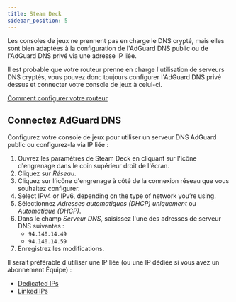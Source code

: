 ```yaml
---
title: Steam Deck
sidebar_position: 5
---
```


Les consoles de jeux ne prennent pas en charge le DNS crypté, mais elles sont bien adaptées à la configuration de l'AdGuard DNS public ou de l'AdGuard DNS privé via une adresse IP liée.

Il est probable que votre routeur prenne en charge l'utilisation de serveurs DNS cryptés, vous pouvez donc toujours configurer l'AdGuard DNS privé dessus et connecter votre console de jeux à celui-ci.

[Comment configurer votre routeur](/private-dns/connect-devices/routers/routers.md)

## Connectez AdGuard DNS

Configurez votre console de jeux pour utiliser un serveur DNS AdGuard public ou configurez-la via IP liée :

1. Ouvrez les paramètres de Steam Deck en cliquant sur l'icône d'engrenage dans le coin supérieur droit de l'écran.
2. Cliquez sur _Réseau_.
3. Cliquez sur l'icône d'engrenage à côté de la connexion réseau que vous souhaitez configurer.
4. Select IPv4 or IPv6, depending on the type of network you’re using.
5. Sélectionnez _Adresses automatiques (DHCP) uniquement_ ou _Automatique (DHCP)_.
6. Dans le champ _Serveur DNS_, saisissez l'une des adresses de serveur DNS suivantes :
    - `94.140.14.49`
    - `94.140.14.59`
7. Enregistrez les modifications.

Il serait préférable d'utiliser une IP liée (ou une IP dédiée si vous avez un abonnement Équipe) :

- [Dedicated IPs](/private-dns/connect-devices/other-options/dedicated-ip.md)
- [Linked IPs](/private-dns/connect-devices/other-options/linked-ip.md)
